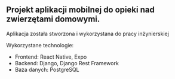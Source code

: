 ## Projekt aplikacji mobilnej do opieki nad zwierzętami domowymi.

Aplikacja została stworzona i wykorzystana do pracy inżynierskiej

Wykorzystane technologie:
- Frontend: React Native, Expo
- Backend: Django, Django Rest Framework
- Baza danych: PostgreSQL

